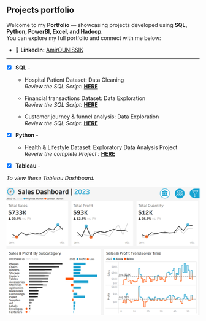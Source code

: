 ## **Projects portfolio**

 Welcome to my **Portfolio** — showcasing projects developed using **SQL, Python, PowerBI, Excel, and Hadoop**.  
You can explore my full portfolio and connect with me below:

- 💼 **LinkedIn:** [AmirOUNISSIK](https://www.linkedin.com/in/amir-ounissi)  

---
- [x] **SQL** - 
  - Hospital Patient Dataset: Data Cleaning <br />
*Review the SQL Script:* **[HERE](https://github.com/amirounissi/Amir-s_portfolio/blob/main/Hospital%20Patient%20Records%20Cleaning.sql)**<br />

  - Financial transactions Dataset: Data Exploration  <br />
*Review the SQL Script:* **[HERE](https://github.com/amirounissi/Amir-s_portfolio/blob/main/Financial%20transactions%20data%20exploration.sql)**<br />

  - Customer journey & funnel analysis: Data Exploration <br />
  *Review the SQL Script:* **[HERE](https://github.com/amirounissi/Amir-s_portfolio/blob/main/CUSTOMER%20JOURNEY%20%26%20FUNNEL%20ANALYSIS.sql)**<br />



- [x] **Python** - 
  - Health & Lifestyle Dataset: Exploratory Data Analysis Project <br />
*Reveiw the complete Project :* **[HERE](https://github.com/amirounissi/Amir-s_portfolio/blob/main/Health_%26_Lifestyle_Dataset_Analysis.ipynb)**<br />


 - [x] **Tableau** - 

*To view these Tableau Dashboard.*

![salesdashboard](visuals/sales-dasbhoard.png)  
